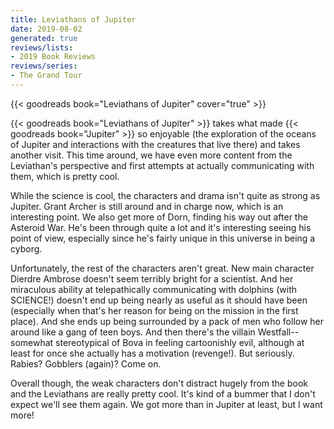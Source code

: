 ```yaml
---
title: Leviathans of Jupiter
date: 2019-08-02
generated: true
reviews/lists:
- 2019 Book Reviews
reviews/series:
- The Grand Tour
---
```

{{< goodreads book="Leviathans of Jupiter" cover="true" >}}

{{< goodreads book="Leviathans of Jupiter" >}} takes what made {{< goodreads book="Jupiter" >}} so enjoyable (the exploration of the oceans of Jupiter and interactions with the creatures that live there) and takes another visit. This time around, we have even more content from the Leviathan's perspective and first attempts at actually communicating with them, which is pretty cool.  

While the science is cool, the characters and drama isn't quite as strong as Jupiter. Grant Archer is still around and in charge now, which is an interesting point. We also get more of Dorn, finding his way out after the Asteroid War. He's been through quite a lot and it's interesting seeing his point of view, especially since he's fairly unique in this universe in being a cyborg.  

<!--more-->

Unfortunately, the rest of the characters aren't great. New main character Dierdre Ambrose doesn't seem terribly bright for a scientist. And her miraculous ability at telepathically communicating with dolphins (with SCIENCE!) doesn't end up being nearly as useful as it should have been (especially when that's her reason for being on the mission in the first place). And she ends up being surrounded by a pack of men who follow her around like a gang of teen boys. And then there's the villain Westfall-- somewhat stereotypical of Bova in feeling cartoonishly evil, although at least for once she actually has a motivation (revenge!). But seriously. Rabies? Gobblers (again)? Come on.  

Overall though, the weak characters don't distract hugely from the book and the Leviathans are really pretty cool. It's kind of a bummer that I don't expect we'll see them again. We got more than in Jupiter at least, but I want more!


